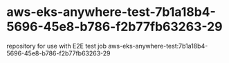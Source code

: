 # aws-eks-anywhere-test-7b1a18b4-5696-45e8-b786-f2b77fb63263-29
repository for use with E2E test job aws-eks-anywhere-test:7b1a18b4-5696-45e8-b786-f2b77fb63263-29

